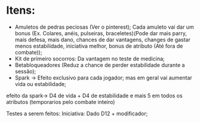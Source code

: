 # Itens:

- Amuletos de pedras peciosas (Ver o pinterest); Cada amuleto vai dar um bonus (Ex. Colares, anéis, pulseiras, braceletes)(Pode dar mais parry, mais defesa, mais dano, chances de dar vantagens, changes de gastar menos estabilidade, iniciativa melhor, bonus de atributo (Até fora de combate));
- Kit de primeiro socorros: Da vantagem no teste de medicina;
- Betabloqueadores (Reduz a chance de perder estabilidade durante a sessão);
- Spark -> Efeito exclusivo para cada jogador; mas em geral vai aumentar vida ou estabilidade;

efeito da spark-> D4 de vida + D4 de estabilidade e mais 5 em todos os atributos (temporarios pelo combate inteiro)

Testes a serem feitos:
Iniciativa: Dado D12 + modificador;

